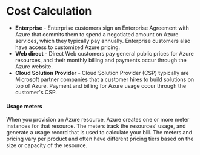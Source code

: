# Cost Calculation



* **Enterprise** - Enterprise customers sign an Enterprise Agreement with Azure that commits them to spend a negotiated amount on Azure services, which they typically pay annually. Enterprise customers also have access to customized Azure pricing.
* **Web direct** - Direct Web customers pay general public prices for Azure resources, and their monthly billing and payments occur through the Azure website.
* **Cloud Solution Provider** - Cloud Solution Provider (CSP) typically are Microsoft partner companies that a customer hires to build solutions on top of Azure. Payment and billing for Azure usage occur through the customer's CSP.

#### Usage meters <a href="#usage-meters" id="usage-meters"></a>

When you provision an Azure resource, Azure creates one or more meter instances for that resource. The meters track the resources' usage, and generate a usage record that is used to calculate your bill. The meters and pricing vary per product and often have different pricing tiers based on the size or capacity of the resource.
